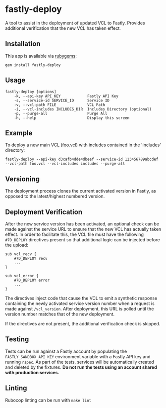 # fastly-deploy
A tool to assist in the deployment of updated VCL to Fastly. Provides additional verification that the new VCL has taken effect.

## Installation

This app is available via [rubygems](https://rubygems.org/gems/fastly-deploy):

```
gem install fastly-deploy
```

## Usage
```
fastly-deploy [options]
    -k, --api-key API_KEY            Fastly API Key
    -s, --service-id SERVICE_ID      Service ID
    -v, --vcl-path FILE              VCL Path
    -i, --vcl-includes INCLUDES_DIR  Includes Directory (optional)
    -p, --purge-all                  Purge All
    -h, --help                       Display this screen
```

## Example

To deploy a new main VCL (foo.vcl) with includes contained in the 'includes' directory:

```
fastly-deploy --api-key d3cafb4dde4dbeef --service-id 123456789abcdef --vcl-path foo.vcl --vcl-includes includes --purge-all
```

## Versioning

The deployment process clones the current activated version in Fastly, as opposed to the latest/highest numbered version.

## Deployment Verification

After the new service version has been activated, an optional check can be made against the service URL to ensure that the new VCL has actually taken effect. In order to facilitate this, the VCL file must have the following `#7D_DEPLOY` directives present so that additional logic can be injected before the upload:

```
sub vcl_recv {
    #7D_DEPLOY recv
    ...
}

sub vcl_error {
    #7D_DEPLOY error
    ...
}
```

The directives inject code that cause the VCL to emit a synthetic response containing the newly activated service version number when a request is made against `/vcl_version`. After deployment, this URL is polled until the version number matches that of the new deployment.

If the directives are not present, the additional verification check is skipped.

## Testing

Tests can be run against a Fastly account by populating the `FASTLY_SANDBOX_API_KEY` environment variable with a Fastly API key and running `rspec`. As part of the tests, services will be automatically created and deleted by the fixtures. **Do not run the tests using an account shared with production services.**

## Linting

Rubocop linting can be run with `make lint`
